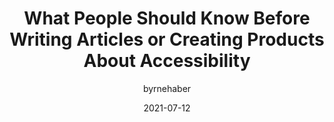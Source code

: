 ---
author: byrnehaber
date: 2021-07-12
tags:
  - accessibility
  - writing
  - meta
target_url: https://sheribyrnehaber.medium.com/what-people-should-know-before-writing-articles-or-creating-products-about-accessibility-85a3af34a7cb
title: What People Should Know Before Writing Articles or Creating Products About Accessibility
---